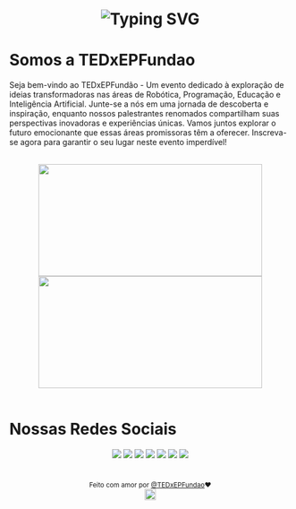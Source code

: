 <div align="center">

<h1> <img src="https://readme-typing-svg.demolab.com?font=Fira+Code&pause=1000&color=ff0000&center=verdadeiro&vCenter=verdadeiro&repeat=verdadeiro&random=verdadeiro&width=500&lines=Ol%C3%A1+nos+somos+a+TEDxEPFundao;Hello%2C+we+are+TEDxEPFundao;Ol%C3%A1+nos+somos+a+TEDxEPFundao" alt="Typing SVG" /> </h1>

</div>

<h1> Somos a TEDxEPFundao </h1>

<p> Seja bem-vindo ao TEDxEPFundão - Um evento dedicado à exploração de ideias transformadoras nas áreas de Robótica, Programação, Educação e Inteligência Artificial. Junte-se a nós em uma jornada de descoberta e inspiração, enquanto nossos palestrantes renomados compartilham suas perspectivas inovadoras e experiências únicas. Vamos juntos explorar o futuro emocionante que essas áreas promissoras têm a oferecer. Inscreva-se agora para garantir o seu lugar neste evento imperdível! </p>

<br>

<div align="center">
<img height="200px" width="400px" src="https://github-readme-stats.vercel.app/api?username=TEDxEPFundao&show_icons=true&include_all_commits=true&count_private=true&hide_border=true&rank_icon=github&title_color=ff0000&icon_color=ff0000&text_color=c9d1d9&bg_color=0d1117"/>
<img height="200px" width="400px" src="https://github-readme-stats.vercel.app/api/top-langs/?username=TEDxEPFundao&layout=compact&langs_count=7&hide_border=true&title_color=ff0000&icon_color=66cc00&text_color=fff&bg_color=0d1117"/>
</div>

<br>

<h1> Nossas Redes Sociais </h1>

<div align="center">
<a href="https://TEDxEPFundao.vercel.app/" target="_blank"><img src="https://img.shields.io/badge/website-000000?style=for-the-badge&logo=About.me&logoColor=white" target="_blank"></a>
<a href="https://www.linkedin/TEDxEPFundao" target="_blank"><img src="https://img.shields.io/badge/LinkedIn-0077B5?style=for-the-badge&logo=linkedin&logoColor=white" target="_blank"></a> 
<a href="https://www.facebook.com/TEDxEPFundao" target="_blank"><img src="https://img.shields.io/badge/Facebook-1877F2?style=for-the-badge&logo=facebook&logoColor=white" target="_blank"></a> 
<a href="https://www.instagram.com/TEDxEPFundao/" target="_blank"><img src="https://img.shields.io/badge/-Instagram-%23E4405F?style=for-the-badge&logo=instagram&logoColor=white" target="_blank"></a>
<a href="https://twitter.com/TEDxEPFundao" target="_blank"><img src="https://img.shields.io/badge/Twitter-1DA1F2?style=for-the-badge&logo=twitter&logoColor=white" target="_blank"></a>
<a href="hhttps://www.youtube.com/@TEDxEPFundao" target="_blank"><img src="https://img.shields.io/badge/YouTube-FF0000?style=for-the-badge&logo=youtube&logoColor=white" target="_blank"></a> 
<a href="https://www.twitch.tv/TEDxEPFundao/" target="_blank"><img src="https://img.shields.io/badge/Twitch-9146FF?style=for-the-badge&logo=twitch&logoColor=white" target="_blank"></a>
</div>

<br>

<div align="center">

<sub>Feito com amor por <a href="https://github.com/TEDxEPFundao" target="_blank">@TEDxEPFundao<a>❤️</sub>  
<img height="20px" src="https://user-images.githubusercontent.com/49994083/189573872-f81a164a-de54-4536-a520-5e5124cf9653.png">

<div>
